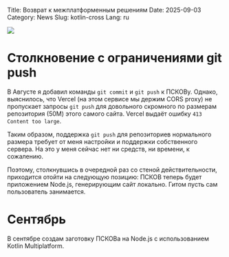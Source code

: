 Title: Возврат к межплатформенным решениям
Date: 2025-09-03
Category: News
Slug: kotlin-cross
Lang: ru

![][splash]

# Столкновение с ограничениями git push

В Августе я добавил команды `git commit` и `git push` к ПСКОВу.
Однако, выяснилось, что Vercel (на этом сервисе мы держим CORS proxy)
не пропускает запросы `git push` для довольного скромного по размерам
репозитория (50M) этого самого сайта. Vercel выдаёт ошибку `413 Content
too large`.

Таким образом, поддержка `git push` для репозиториев нормального размера
требует от меня настройки и поддержки собственного сервера. На это
у меня сейчас нет ни средств, ни времени, к сожалению.

Поэтому, столкнувшись в очередной раз со стеной действительности, приходится
отойти на следующую позицию: ПСКОВ теперь будет приложением Node.js,
генерирующим сайт локально. Гитом пусть сам пользователь
занимается.

# Сентябрь

В сентябре создам заготовку ПСКОВа на Node.js с использованием
Kotlin Multiplatform.

[splash]: ../../images/2025-09_push-error.jpg

